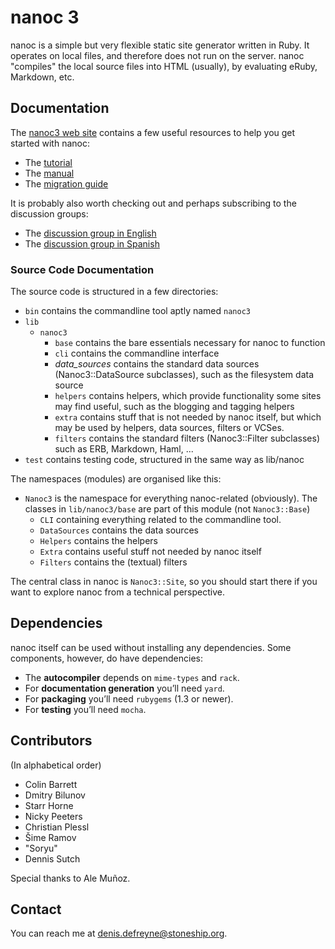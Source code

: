# nanoc 3

nanoc is a simple but very flexible static site generator written in Ruby.
It operates on local files, and therefore does not run on the server. nanoc
"compiles" the local source files into HTML (usually), by evaluating eRuby,
Markdown, etc.

## Documentation

The [nanoc3 web site](http://nanoc.stoneship.org) contains a few useful
resources to help you get started with nanoc:

* The [tutorial](http://nanoc.stoneship.org/tutorial)
* The [manual](http://nanoc.stoneship.org/manual)
* The [migration guide](http://nanoc.stoneship.org/migrating)

It is probably also worth checking out and perhaps subscribing to the
discussion groups:

* The [discussion group in English](http://groups.google.com/group/nanoc)
* The [discussion group in Spanish](http://groups.google.com/group/nanoc-es)

### Source Code Documentation

The source code is structured in a few directories:

* `bin` contains the commandline tool aptly named `nanoc3`
* `lib`
  * `nanoc3`
    * `base` contains the bare essentials necessary for nanoc to function
    * `cli` contains the commandline interface
    * *data_sources* contains the standard data sources (Nanoc3::DataSource
      subclasses), such as the filesystem data source
    * `helpers` contains helpers, which provide functionality some sites
      may find useful, such as the blogging and tagging helpers
    * `extra` contains stuff that is not needed by nanoc itself, but which may
      be used by helpers, data sources, filters or VCSes.
    * `filters` contains the standard filters (Nanoc3::Filter subclasses) such
      as ERB, Markdown, Haml, ...
* `test` contains testing code, structured in the same way as lib/nanoc

The namespaces (modules) are organised like this:

* `Nanoc3` is the namespace for everything nanoc-related (obviously). The
  classes in `lib/nanoc3/base` are part of this module (not `Nanoc3::Base`)
  * `CLI` containing everything related to the commandline tool.
  * `DataSources` contains the data sources
  * `Helpers` contains the helpers
  * `Extra` contains useful stuff not needed by nanoc itself
  * `Filters` contains the (textual) filters

The central class in nanoc is `Nanoc3::Site`, so you should start there if
you want to explore nanoc from a technical perspective.

## Dependencies

nanoc itself can be used without installing any dependencies. Some
components, however, do have dependencies:

* The **autocompiler** depends on `mime-types` and `rack`.
* For **documentation generation** you’ll need `yard`.
* For **packaging** you’ll need `rubygems` (1.3 or newer).
* For **testing** you’ll need `mocha`.

## Contributors

(In alphabetical order)

* Colin Barrett
* Dmitry Bilunov
* Starr Horne
* Nicky Peeters
* Christian Plessl
* Šime Ramov
* "Soryu"
* Dennis Sutch

Special thanks to Ale Muñoz.

## Contact

You can reach me at <denis.defreyne@stoneship.org>.
